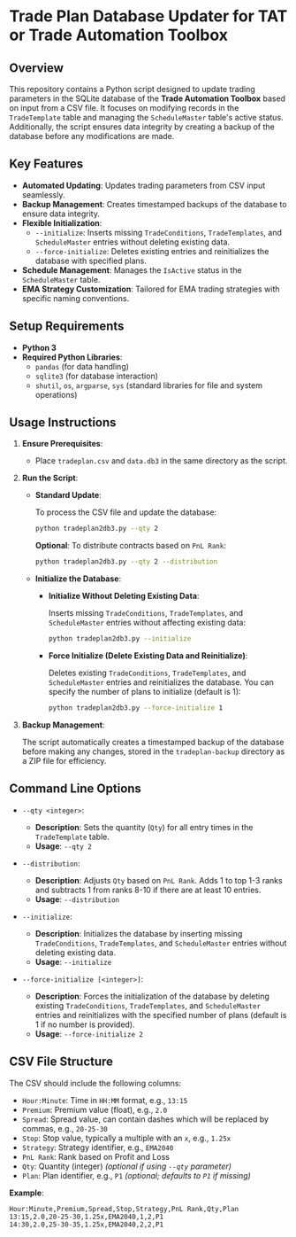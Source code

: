 # Trade Plan Database Updater for TAT or Trade Automation Toolbox

## Overview
This repository contains a Python script designed to update trading parameters in the SQLite database of the **Trade Automation Toolbox** based on input from a CSV file. It focuses on modifying records in the `TradeTemplate` table and managing the `ScheduleMaster` table's active status. Additionally, the script ensures data integrity by creating a backup of the database before any modifications are made.

## Key Features

- **Automated Updating**: Updates trading parameters from CSV input seamlessly.
- **Backup Management**: Creates timestamped backups of the database to ensure data integrity.
- **Flexible Initialization**:
  - `--initialize`: Inserts missing `TradeConditions`, `TradeTemplates`, and `ScheduleMaster` entries without deleting existing data.
  - `--force-initialize`: Deletes existing entries and reinitializes the database with specified plans.
- **Schedule Management**: Manages the `IsActive` status in the `ScheduleMaster` table.
- **EMA Strategy Customization**: Tailored for EMA trading strategies with specific naming conventions.

## Setup Requirements

- **Python 3**
- **Required Python Libraries**:
  - `pandas` (for data handling)
  - `sqlite3` (for database interaction)
  - `shutil`, `os`, `argparse`, `sys` (standard libraries for file and system operations)

## Usage Instructions

1. **Ensure Prerequisites**:
   - Place `tradeplan.csv` and `data.db3` in the same directory as the script.

2. **Run the Script**:

   - **Standard Update**:
     
     To process the CSV file and update the database:
     
     ```bash
     python tradeplan2db3.py --qty 2
     ```
     
     **Optional**: To distribute contracts based on `PnL Rank`:
     
     ```bash
     python tradeplan2db3.py --qty 2 --distribution
     ```

   - **Initialize the Database**:
     
     - **Initialize Without Deleting Existing Data**:
       
       Inserts missing `TradeConditions`, `TradeTemplates`, and `ScheduleMaster` entries without affecting existing data:
       
       ```bash
       python tradeplan2db3.py --initialize
       ```
     
     - **Force Initialize (Delete Existing Data and Reinitialize)**:
       
       Deletes existing `TradeConditions`, `TradeTemplates`, and `ScheduleMaster` entries and reinitializes the database. You can specify the number of plans to initialize (default is 1):
       
       ```bash
       python tradeplan2db3.py --force-initialize 1
       ```

3. **Backup Management**:
   
   The script automatically creates a timestamped backup of the database before making any changes, stored in the `tradeplan-backup` directory as a ZIP file for efficiency.

## Command Line Options

- `--qty <integer>`: 
  - **Description**: Sets the quantity (`Qty`) for all entry times in the `TradeTemplate` table.
  - **Usage**: `--qty 2`

- `--distribution`: 
  - **Description**: Adjusts `Qty` based on `PnL Rank`. Adds 1 to top 1-3 ranks and subtracts 1 from ranks 8-10 if there are at least 10 entries.
  - **Usage**: `--distribution`

- `--initialize`: 
  - **Description**: Initializes the database by inserting missing `TradeConditions`, `TradeTemplates`, and `ScheduleMaster` entries without deleting existing data.
  - **Usage**: `--initialize`

- `--force-initialize [<integer>]`: 
  - **Description**: Forces the initialization of the database by deleting existing `TradeConditions`, `TradeTemplates`, and `ScheduleMaster` entries and reinitializes with the specified number of plans (default is 1 if no number is provided).
  - **Usage**: `--force-initialize 2`

## CSV File Structure

The CSV should include the following columns:

- `Hour:Minute`: Time in `HH:MM` format, e.g., `13:15`
- `Premium`: Premium value (float), e.g., `2.0`
- `Spread`: Spread value, can contain dashes which will be replaced by commas, e.g., `20-25-30`
- `Stop`: Stop value, typically a multiple with an `x`, e.g., `1.25x`
- `Strategy`: Strategy identifier, e.g., `EMA2040`
- `PnL Rank`: Rank based on Profit and Loss
- `Qty`: Quantity (integer) *(optional if using `--qty` parameter)*
- `Plan`: Plan identifier, e.g., `P1` *(optional; defaults to `P1` if missing)*

**Example**:

```csv
Hour:Minute,Premium,Spread,Stop,Strategy,PnL Rank,Qty,Plan
13:15,2.0,20-25-30,1.25x,EMA2040,1,2,P1
14:30,2.0,25-30-35,1.25x,EMA2040,2,2,P1

